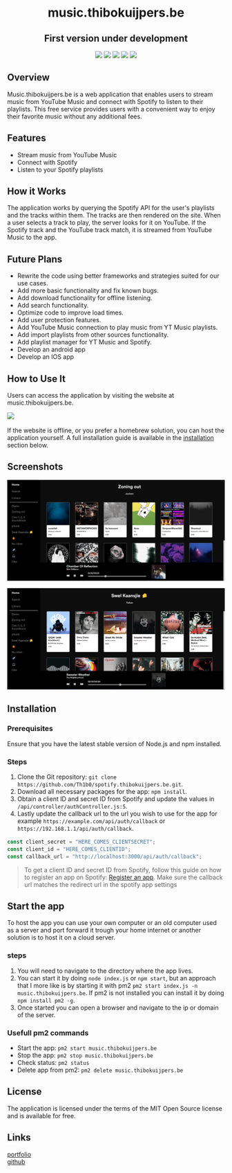 <div align="center">
  <h1>music.thibokuijpers.be</h1>
  <h2> First version under development</h2>
</div>

<div align="center">

  [![](https://img.shields.io/badge/license-mit-black?style=for-the-badge)](LICENSE.md)
![](https://img.shields.io/github/issues/Th1b0/music.thibokuijpers.be?style=for-the-badge)
![](https://img.shields.io/github/stars/Th1b0/music.thibokuijpers.be?style=for-the-badge)
![](https://img.shields.io/github/v/release/Th1b0/music.thibokuijpers.be?style=for-the-badge)
![](https://img.shields.io/website?down_color=red&down_message=ofline&label=music.thibokuijpers.be&style=for-the-badge&up_color=dark%20green&up_message=online&url=https%3A%2F%2Fmusic.thibokuijpers.be)

</div>


## Overview

Music.thibokuijpers.be is a web application that enables users to stream music from YouTube Music and connect with Spotify to listen to their playlists. This free service provides users with a convenient way to enjoy their favorite music without any additional fees.

## Features

- Stream music from YouTube Music
- Connect with Spotify
- Listen to your Spotify playlists

## How it Works

The application works by querying the Spotify API for the user's playlists and the tracks within them. The tracks are then rendered on the site. When a user selects a track to play, the server looks for it on YouTube. If the Spotify track and the YouTube track match, it is streamed from YouTube Music to the app.

## Future Plans

- Rewrite the code using better frameworks and strategies suited for our use cases.
- Add more basic functionality and fix known bugs.
- Add download functionality for offline listening.
- Add search functionality.
- Optimize code to improve load times.
- Add user protection features.
- Add YouTube Music connection to play music from YT Music playlists.
- Add import playlists from other sources functionality.
- Add playlist manager for YT Music and Spotify.
- Develop an android app
- Develop an IOS app

## How to Use It

Users can access the application by visiting the website at music.thibokuijpers.be.

![](https://img.shields.io/website?down_color=red&down_message=ofline&label=music.thibokuijpers.be&style=for-the-badge&up_color=dark%20green&up_message=online&url=https%3A%2F%2Fmusic.thibokuijpers.be)

If the website is offline, or you prefer a homebrew solution, you can host the application yourself. A full installation guide is available in the [installation](#Installation) section below.

## Screenshots

![Screenshot 1](/media/screenshots/1.png)


![Screenshot 2](/media/screenshots/4.png)

## Installation

### Prerequisites

Ensure that you have the latest stable version of Node.js and npm installed.

### Steps

1. Clone the Git repository: `git clone https://github.com/Th1b0/spotify.thibokuijpers.be.git`.
2. Download all necessary packages for the app: `npm install`.
3. Obtain a client ID and secret ID from Spotify and update the values in `/api/controller/authController.js:5`.
4. Lastly update the callback url to the url you wish to use for the app for example `https://example.com/api/auth/callback` or `https://192.168.1.1/api/auth/callback`.

```js
const client_secret = "HERE_COMES_CLIENTSECRET";
const client_id = "HERE_COMES_CLIENTID";
const callback_url = "http://localhost:3000/api/auth/callback";
```
> To get a client ID and secret ID from Spotify, follow this guide on how to register an app on Spotify:
[Register an app](https://developer.spotify.com/documentation/general/guides/authorization/app-settings).
> Make sure the callback url matches the redirect url in the spotify app settings
## Start the app
To host the app you can use your own computer or an old computer used as a server and port forward it trough your home internet or another solution is to host it on a cloud server.
### steps
1. You will need to navigate to the directory where the app lives.
2. You can start it by doing `node index.js` or `npm start`, but an approach that I more like is by starting it with pm2 `pm2 start index.js -n music.thibokuijpers.be`. If pm2 is not installed you can install it by doing `npm install pm2 -g`.
3. Once started you can open a browser and navigate to the ip or domain of the server.

### Usefull pm2 commands
- Start the app: `pm2 start music.thibokuijpers.be`
- Stop the app: `pm2 stop music.thibokuijpers.be`
- Check status: `pm2 status`
- Delete app from pm2: `pm2 delete music.thibokuijpers.be`

## License
The application is licensed under the terms of the MIT Open Source license and is available for free.
## Links
[portfolio](https://thibokuijpers.be)<br>
[github](https://github.com/Th1b0)